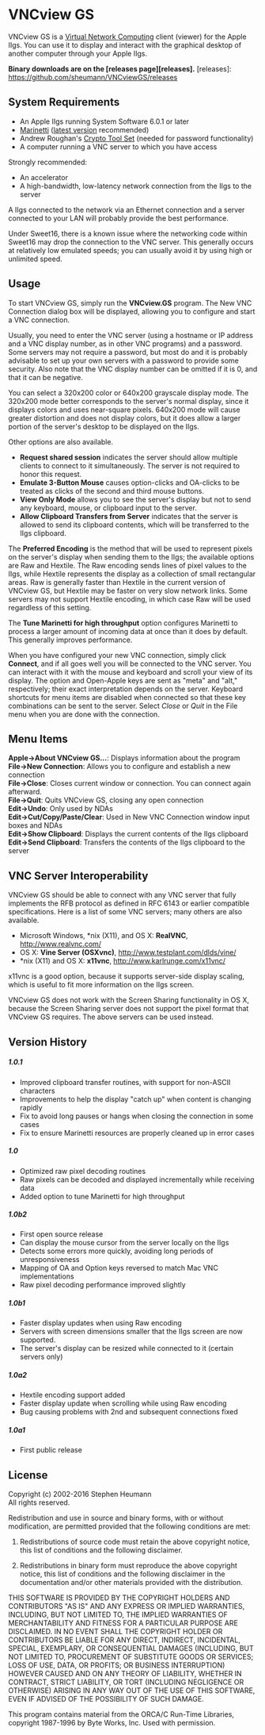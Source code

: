VNCview GS
==========

VNCview GS is a [Virtual Network Computing][0] client (viewer) for the Apple IIgs.  You can use it to display and interact with the graphical desktop of another computer through your Apple IIgs.

[0]: https://en.wikipedia.org/wiki/Virtual_Network_Computing

__Binary downloads are on the [releases page][releases].__
[releases]: https://github.com/sheumann/VNCviewGS/releases

System Requirements
-------------------
* An Apple IIgs running System Software 6.0.1 or later
* [Marinetti][1] ([latest version][2] recommended)
* Andrew Roughan's [Crypto Tool Set][3] (needed for password functionality)
* A computer running a VNC server to which you have access  

Strongly recommended:

* An accelerator
* A high-bandwidth, low-latency network connection from the IIgs to the server

A IIgs connected to the network via an Ethernet connection and a server connected to your LAN will probably provide the best performance.

Under Sweet16, there is a known issue where the networking code within Sweet16 may drop the connection to the VNC server.  This generally occurs at relatively low emulated speeds; you can usually avoid it by using high or unlimited speed.

[1]: http://www.apple2.org/marinetti/
[2]: http://www.a2retrosystems.com/Marinetti.htm
[3]: http://members.iinet.net.au/~kalandi/apple/crypto.html


Usage
-----
To start VNCview GS, simply run the __VNCview.GS__ program.  The New VNC Connection dialog box will be displayed, allowing you to configure and start a VNC connection.

Usually, you need to enter the VNC server (using a hostname or IP address and a VNC display number, as in other VNC programs) and a password.  Some servers may not require a password, but most do and it is probably advisable to set up your own servers with a password to provide some security.  Also note that the VNC display number can be omitted if it is 0, and that it can be negative.

You can select a 320x200 color or 640x200 grayscale display mode.  The 320x200 mode better corresponds to the server's normal display, since it displays colors and uses near-square pixels.  640x200 mode will cause greater distortion and does not display colors, but it does allow a larger portion of the server's desktop to be displayed on the IIgs.

Other options are also available.
* __Request shared session__ indicates the server should allow multiple clients to connect to it simultaneously.  The server is not required to honor this request.
* __Emulate 3-Button Mouse__ causes option-clicks and OA-clicks to be  treated as clicks of the second and third mouse buttons.
* __View Only Mode__ allows you to see the server's display but not to send any keyboard, mouse, or clipboard input to the server.
* __Allow Clipboard Transfers from Server__ indicates that the server is allowed to send its clipboard contents, which will be transferred to the IIgs clipboard.

The __Preferred Encoding__ is the method that will be used to represent pixels on the server's display when sending them to the IIgs; the available options are Raw and Hextile.  The Raw encoding sends lines of pixel values to the IIgs, while Hextile represents the display as a collection of small rectangular areas.  Raw is generally faster than Hextile in the current version of VNCview GS, but Hextile may be faster on very slow network links.  Some servers may not support Hextile encoding, in which case Raw will be used regardless of this setting.

The __Tune Marinetti for high throughput__ option configures Marinetti to process a larger amount of incoming data at once than it does by default.  This generally improves performance.

When you have configured your new VNC connection, simply click __Connect__, and if all goes well you will be connected to the VNC server.  You can interact with it with the mouse and keyboard and scroll your view of its display.  The option and Open-Apple keys are sent as "meta" and "alt," respectively; their exact interpretation depends on the server.  Keyboard shortcuts for menu items are disabled when connected so that these key combinations can be sent to the server.  Select _Close_ or _Quit_ in the File menu when you are done with the connection.

Menu Items
----------
__Apple->About VNCview GS...__: Displays information about the program  
__File->New Connection__: Allows you to configure and establish a new connection  
__File->Close__: Closes current window or connection.  You can connect again afterward.  
__File->Quit__: Quits VNCview GS, closing any open connection  
__Edit->Undo__: Only used by NDAs  
__Edit->Cut/Copy/Paste/Clear__: Used in New VNC Connection window input boxes and NDAs  
__Edit->Show Clipboard__: Displays the current contents of the IIgs clipboard  
__Edit->Send Clipboard__: Transfers the contents of the IIgs clipboard to the server  

VNC Server Interoperability
---------------------------
VNCview GS should be able to connect with any VNC server that fully implements the RFB protocol as defined in RFC 6143 or earlier compatible specifications.  Here is a list of some VNC servers; many others are also available.

* Microsoft Windows, *nix (X11), and OS X: __RealVNC__, http://www.realvnc.com/
* OS X: __Vine Server (OSXvnc)__, http://www.testplant.com/dlds/vine/
* *nix (X11) and OS X: __x11vnc__, http://www.karlrunge.com/x11vnc/

x11vnc is a good option, because it supports server-side display scaling, which is useful to fit more information on the IIgs screen.

VNCview GS does not work with the Screen Sharing functionality in OS X, because the Screen Sharing server does not support the pixel format that VNCview GS requires.  The above servers can be used instead.

Version History
---------------
##### 1.0.1
* Improved clipboard transfer routines, with support for non-ASCII characters
* Improvements to help the display "catch up" when content is changing rapidly
* Fix to avoid long pauses or hangs when closing the connection in some cases
* Fix to ensure Marinetti resources are properly cleaned up in error cases

##### 1.0
* Optimized raw pixel decoding routines
* Raw pixels can be decoded and displayed incrementally while receiving data
* Added option to tune Marinetti for high throughput

##### 1.0b2
* First open source release
* Can display the mouse cursor from the server locally on the IIgs
* Detects some errors more quickly, avoiding long periods of unresponsiveness
* Mapping of OA and Option keys reversed to match Mac VNC implementations
* Raw pixel decoding performance improved slightly

##### 1.0b1
* Faster display updates when using Raw encoding
* Servers with screen dimensions smaller that the IIgs screen are now supported.
* The server's display can be resized while connected to it (certain servers only)

##### 1.0a2
* Hextile encoding support added
* Faster display update when scrolling while using Raw encoding
* Bug causing problems with 2nd and subsequent connections fixed

##### 1.0a1
* First public release

License
-------
Copyright (c) 2002-2016 Stephen Heumann  
All rights reserved.

Redistribution and use in source and binary forms, with or without modification, are permitted provided that the following conditions are met:

1. Redistributions of source code must retain the above copyright notice, this list of conditions and the following disclaimer.

2. Redistributions in binary form must reproduce the above copyright notice, this list of conditions and the following disclaimer in the documentation and/or other materials provided with the distribution.

THIS SOFTWARE IS PROVIDED BY THE COPYRIGHT HOLDERS AND CONTRIBUTORS "AS IS" AND ANY EXPRESS OR IMPLIED WARRANTIES, INCLUDING, BUT NOT LIMITED TO, THE IMPLIED WARRANTIES OF MERCHANTABILITY AND FITNESS FOR A PARTICULAR PURPOSE ARE DISCLAIMED. IN NO EVENT SHALL THE COPYRIGHT HOLDER OR CONTRIBUTORS BE LIABLE FOR ANY DIRECT, INDIRECT, INCIDENTAL, SPECIAL, EXEMPLARY, OR CONSEQUENTIAL DAMAGES (INCLUDING, BUT NOT LIMITED TO, PROCUREMENT OF SUBSTITUTE GOODS OR SERVICES; LOSS OF USE, DATA, OR PROFITS; OR BUSINESS INTERRUPTION) HOWEVER CAUSED AND ON ANY THEORY OF LIABILITY, WHETHER IN CONTRACT, STRICT LIABILITY, OR TORT (INCLUDING NEGLIGENCE OR OTHERWISE) ARISING IN ANY WAY OUT OF THE USE OF THIS SOFTWARE, EVEN IF ADVISED OF THE POSSIBILITY OF SUCH DAMAGE.
 
This program contains material from the ORCA/C Run-Time Libraries, copyright 1987-1996 by Byte Works, Inc.  Used with permission.
